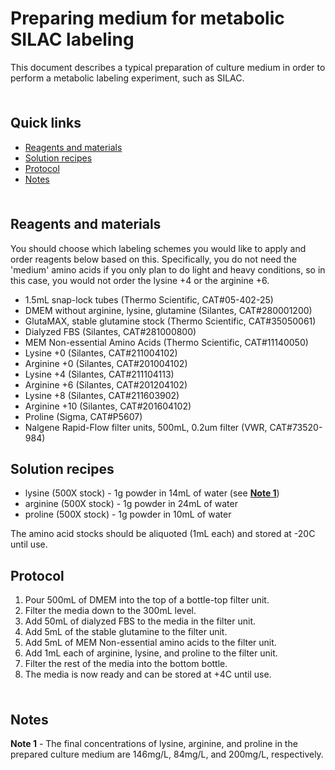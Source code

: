 # Preparing medium for metabolic SILAC labeling <!-- omit in toc -->

This document describes a typical preparation of culture medium in order to perform a metabolic labeling experiment, such as SILAC.

<hr style="height:6pt; visibility:hidden;" />

## Quick links <!-- omit in toc -->

- [Reagents and materials](#reagents-and-materials)
- [Solution recipes](#solution-recipes)
- [Protocol](#protocol)
- [Notes](#notes)

<hr style="height:6pt; visibility:hidden;" />

<span id="reagents-and-materials"></span>

## Reagents and materials

You should choose which labeling schemes you would like to apply and order reagents below based on this. Specifically, you do not need the 'medium' amino acids if you only plan to do light and heavy conditions, so in this case, you would not order the lysine +4 or the arginine +6.

- 1.5mL snap-lock tubes (Thermo Scientific, CAT#05-402-25)
- DMEM without arginine, lysine, glutamine (Silantes, CAT#280001200)
- GlutaMAX, stable glutamine stock (Thermo Scientific, CAT#35050061)
- Dialyzed FBS (Silantes, CAT#281000800)
- MEM Non-essential Amino Acids (Thermo Scientific, CAT#11140050)
- Lysine +0 (Silantes, CAT#211004102)
- Arginine +0 (Silantes, CAT#201004102)
- Lysine +4 (Silantes, CAT#211104113)
- Arginine +6 (Silantes, CAT#201204102)
- Lysine +8 (Silantes, CAT#211603902)
- Arginine +10 (Silantes, CAT#201604102)
- Proline (Sigma, CAT#P5607)
- Nalgene Rapid-Flow filter units, 500mL, 0.2um filter (VWR, CAT#73520-984)

<span id="solution-recipes"></span>

## Solution recipes

- lysine (500X stock) - 1g powder in 14mL of water (see [**Note 1**](#note1))
- arginine (500X stock) - 1g powder in 24mL of water
- proline (500X stock) - 1g powder in 10mL of water

The amino acid stocks should be aliquoted (1mL each) and stored at -20C until use.

<span id="protocol"></span>

## Protocol

1. Pour 500mL of DMEM into the top of a bottle-top filter unit.
2. Filter the media down to the 300mL level.
3. Add 50mL of dialyzed FBS to the media in the filter unit.
4. Add 5mL of the stable glutamine to the filter unit.
5. Add 5mL of MEM Non-essential amino acids to the filter unit.
6. Add 1mL each of arginine, lysine, and proline to the filter unit.
7. Filter the rest of the media into the bottom bottle.
8. The media is now ready and can be stored at +4C until use.  

<hr style="height:6pt; visibility:hidden;" />

<span id="notes"></span>

## Notes

<span id="note1"></span>

**Note 1** - The final concentrations of lysine, arginine, and proline in the prepared culture medium are 146mg/L, 84mg/L, and 200mg/L, respectively.
